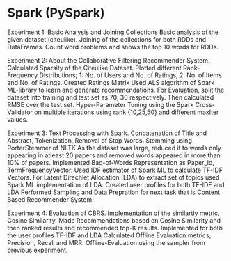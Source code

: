 # Spark (PySpark)

Experiment 1: Basic Analysis and Joining Collections
  Basic analysis of the given dataset (citeulike).
  Joining of the collections for both RDDs and DataFrames.
  Count word problems and shows the top 10 words for RDDs.

Experiment 2: About the Collaborative Filtering Recommender System.
  Calculated Sparsity of the Citeulike Dataset.
  Plotted different Rank-Frequency Distributions; 1: No. of Users and No. of Ratings, 2: No. of Items and No. of Ratings.
  Created Ratings Matrix
  Used ALS algorithm of Spark ML-library to learn and generate recommendations.
  For Evaluation, split the dataset into training and test set as 70, 30 respectively.
  Then calculated RMSE over the test set.
  Hyper-Parameter Tuning using the Spark Cross-Validator on multiple iterations using rank {10,25,50} and different maxIter values.
  
Experiment 3: Text Processing with Spark.
  Concatenation of Title and Abstract, Tokenization, Removal of Stop Words.
  Stemming using PorterStemmer of NLTK
  As the dataset was large, reduced it to words only appearing in atleast 20 papers and removed words appeared in more than 10% of papers.
  Implemented Bag-of-Words Representation as Paper_Id, TermFrequencyVector.
  Used IDF estimator of Spark ML to calculate TF-IDF Vectors.
  For Latent Direchlet Allocation (LDA) to extract set of topics used Spark ML implementation of LDA.
  Created user profiles for both TF-IDF and LDA
  Performed Sampling and Data Prepration for next task that is Content Based Recommender System.

Experiment 4: Evaluation of CBRS.
  Implementation of the similartiy metric, Cosine Similarity.
  Made Recommendations based on Cosine Similarity and then ranked results and recommended top-K results.
  Implemented for both the user profiles TF-IDF and LDA
  Calculated Offline Evaluation metrics, Precision, Recall and MRR.
  Offline-Evaluation using the sampler from previous experiment. 
